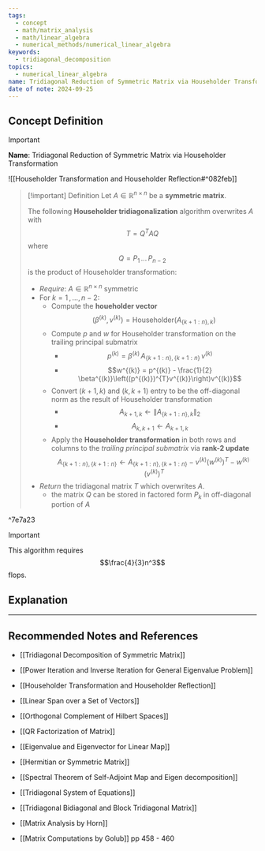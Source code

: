 ```yaml
---
tags:
  - concept
  - math/matrix_analysis
  - math/linear_algebra
  - numerical_methods/numerical_linear_algebra
keywords:
  - tridiagonal_decomposition
topics:
  - numerical_linear_algebra
name: Tridiagonal Reduction of Symmetric Matrix via Householder Transformation
date of note: 2024-09-25
---
```


## Concept Definition

>[!important]
>**Name**: Tridiagonal Reduction of Symmetric Matrix via Householder Transformation

![[Householder Transformation and Householder Reflection#^082feb]]

>[!important] Definition
>Let $A\in \mathbb{R}^{n\times n}$ be a **symmetric matrix**.
>
>The following **Householder tridiagonalization** algorithm overwrites $A$ with $$T = Q^{T}AQ$$ where $$Q = P_{1}\,{}\ldots{}\,P_{n-2}$$ is the product of Householder transformation:
>- *Require*: $A\in \mathbb{R}^{n\times n}$  symmetric
>- For $k=1\,{,}\ldots{,}\,n-2$:
>	- Compute the **houeholder vector** $$(\beta^{(k)}, v^{(k)}) = \text{Householder}(A_{\{ k+1:n \}, k})$$
>	- Compute $p$ and $w$ for Householder transformation on the trailing principal submatrix  
>		- $$p^{(k)} = \beta^{(k)}\,A_{\{ k+1:n \}, \{ k+1:n \}}\,v^{(k)}$$
>		- $$w^{(k)} = p^{(k)} - \frac{1}{2} \beta^{(k)}\left((p^{(k)})^{T}v^{(k)}\right)v^{(k)}$$
>	- Convert $(k+1,k)$ and $(k, k+1)$ entry to be the off-diagonal norm as the result of Householder transformation 
>		- $$A_{k+1,k} \leftarrow \lVert A_{\{ k+1:n \}, k} \rVert_{2} $$
>		- $$A_{k, k+1} \leftarrow A_{k+1,k}$$
>	- Apply the **Householder transformation** in both rows and columns to the *trailing principal submatrix* via **rank-2 update** $$A_{\{ k+1:n \}, \{ k+1:n \}} \leftarrow A_{\{ k+1:n \}, \{ k+1:n \}} - v^{(k)}(w^{(k)})^{T} - w^{(k)}\,(v^{(k)})^{T}$$
>- *Return* the tridiagonal matrix $T$ which overwrites $A$.
>	- the matrix $Q$ can be stored in factored form $P_{k}$ in off-diagonal portion of $A$

^7e7a23



>[!important]
>This algorithm requires  $$\frac{4}{3}n^3$$ flops.

## Explanation





-----------
##  Recommended Notes and References


- [[Tridiagonal Decomposition of Symmetric Matrix]]
- [[Power Iteration and Inverse Iteration for General Eigenvalue Problem]]
- [[Householder Transformation and Householder Reflection]]

- [[Linear Span over a Set of Vectors]]
- [[Orthogonal Complement of Hilbert Spaces]]
- [[QR Factorization of Matrix]]

- [[Eigenvalue and Eigenvector for Linear Map]]
- [[Hermitian or Symmetric Matrix]]
- [[Spectral Theorem of Self-Adjoint Map and Eigen decomposition]]

- [[Tridiagonal System of Equations]]
- [[Tridiagonal Bidiagonal and Block Tridiagonal Matrix]]

- [[Matrix Analysis by Horn]]
- [[Matrix Computations by Golub]] pp 458 - 460